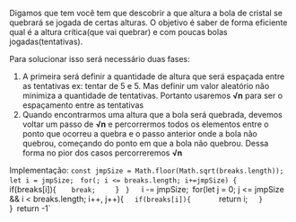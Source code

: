 Digamos que tem você tem que descobrir a que altura a bola de cristal se quebrará se jogada de certas alturas.
O objetivo é saber de forma eficiente qual é a altura crítica(que vai quebrar) e com poucas bolas jogadas(tentativas).

Para solucionar isso será necessário duas fases:
1. A primeira será definir a quantidade de altura que será espaçada entre as tentativas ex: tentar de 5 e 5. Mas definir um valor aleatório não minimiza a quantidade de tentativas. Portanto usaremos **√n** para ser o espaçamento entre as tentativas 
2. Quando encontrarmos uma altura que a bola será quebrada, devemos voltar um passo de **√n** e percorrermos todos os elementos entre o ponto que ocorreu a quebra e o passo anterior onde a bola não quebrou, começando do ponto em que a bola não quebrou. Dessa forma no pior dos casos percorreremos **√n**

Implementação:
`const jmpSize = Math.floor(Math.sqrt(breaks.length));`
  `let i = jmpSize;`
  `for(; i <= breaks.length; i+=jmpSize) {
    `if(breaks[i]){
      `break;
    `}
  `}
  `i -= jmpSize;`
  `for(let j = 0; j <= jmpSize && i < breaks.length; i++, j++){
    `if(breaks[i]){
      `return i;
    `}
  `}`
  `return -1`